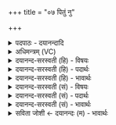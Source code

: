 +++
title = "०७ पितुं नु"

+++
<details><summary>पदपाठः - दयानन्दादि</summary>

पितुम्। नु। स्तो॒ष॒म्। म॒हः। धर्मा॑ण॑म्। तवि॑षीम्। यस्य॑। त्रि॒तः। वि। ओज॑सा। वृ॒त्रम्। विप॑र्व॒मिति॒ विऽप॑र्वम्। अ॒र्दय॑त्। ७।
</details>

<details><summary>अधिमन्त्रम् (VC)</summary>

- अन्नं देवता
- शिवसङ्कल्प ऋषिः
- उष्णिक्
- ऋषभः
</details>

<details><summary>दयानन्द-सरस्वती (हि) - विषयः</summary>

अब कौन मनुष्य शत्रुओं को जीत सकता है, इस विषय को अगले मन्त्र में कहा है ॥
</details>

<details><summary>दयानन्द-सरस्वती (हि) - पदार्थः</summary>

पदार्थान्वयभाषाः -  मैं (यस्य) जिसके (पितुम्) अन्न (महः) महान् (धर्माणम्) पक्षपातरहित न्यायाचरणरूप धर्म और (तविषीम्) बलयुक्त सेना की (नु) शीघ्र (स्तोषम्) स्तुति करता हूँ, वह राजपुरुष (त्रितः) तीनों काल में जैसे सूर्य्य (ओजसा) जल के साथ वर्त्तमान (विपर्वम्) जिसकी बादल रूप गाँठ भिन्न-भिन्न हों, उस (वृत्रम्) मेघ को (वि, अर्दयत्) विशेष कर नष्ट करता है, वैसे शत्रुओं के जीतने को समर्थ होता है ॥७ ॥
</details>

<details><summary>दयानन्द-सरस्वती (हि) - भावार्थः</summary>

भावार्थभाषाः -  इस मन्त्र में वाचकलुप्तोपमालङ्कार है। जिसने सत्य-धर्म, बलवती सेना और पुष्कल अन्नादि सामग्री धारण की है, वह जैसे सूर्य्य मेघ को, वैसे शत्रुओं को जीत सकता है ॥७ ॥
</details>

<details><summary>दयानन्द-सरस्वती (सं) - विषयः</summary>

अथ कः शत्रून् विजेतुं शक्नोतीत्याह ॥
</details>

<details><summary>दयानन्द-सरस्वती (सं) - पदार्थः</summary>

पदार्थान्वयभाषाः -  अहं यस्य पितुं महो धर्माणं तविषीं नु स्तोषं स राजपुरुषः त्रितः सूर्य ओजसा सह वर्त्तमानं विपर्वं वृत्रं व्यर्दयदिव शत्रूञ्जेतुं शक्नोति ॥७ ॥
</details>

<details><summary>दयानन्द-सरस्वती (सं) - भावार्थः</summary>

भावार्थभाषाः -  अत्र वाचकलुप्तोपमालङ्कारः। येन सत्यो धर्मो बलवती सेना पुष्कलान्नादिसामग्री च ध्रियते स सूर्य्यो मेघमिव शत्रून् विजेतुं शक्नुयात् ॥७ ॥
</details>

<details><summary>सविता जोशी ← दयानन्दः (म) - भावार्थः</summary>

भावार्थभाषाः -  या मंत्रात वाचकलुप्तोपमालंकार आहे. ज्याने सत्य धर्म, बलवान सेना व पुष्कळ अन्न इत्यादी साधने प्राप्त केलेली आहेत. तो सूर्य जसा मेघरूपी शत्रूंना जिंकतो तसे शत्रूला जिंकू शकतो.
</details>